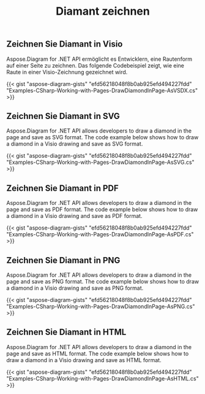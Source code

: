﻿---
title: Diamant zeichnen
type: docs
weight: 30
url: /de/net/drawing/draw-diamond
description: In diesem Abschnitt wird erläutert, wie Sie Diamanten auf einer visio-Seite mit Aspose.Diagram zeichnen. Unterstützung bei der Verwendung von C# zum Zeichnen von Diamanten und zum Speichern als PDF, SVG, HTML, Bild, XPS und andere Formate.
---
## **Zeichnen Sie Diamant in Visio**
Aspose.Diagram for .NET API ermöglicht es Entwicklern, eine Rautenform auf einer Seite zu zeichnen. Das folgende Codebeispiel zeigt, wie eine Raute in einer Visio-Zeichnung gezeichnet wird.

{{< gist "aspose-diagram-gists" "efd56218048f8b0ab925efd494227fdd" "Examples-CSharp-Working-with-Pages-DrawDiamondInPage-AsVSDX.cs" >}}

## **Zeichnen Sie Diamant in SVG**
Aspose.Diagram for .NET API allows developers to draw a diamond in the page and save as SVG format. The code example below shows how to draw a diamond in a Visio drawing and save as SVG format.

{{< gist "aspose-diagram-gists" "efd56218048f8b0ab925efd494227fdd" "Examples-CSharp-Working-with-Pages-DrawDiamondInPage-AsSVG.cs" >}}

## **Zeichnen Sie Diamant in PDF**
Aspose.Diagram for .NET API allows developers to draw a diamond in the page and save as PDF format. The code example below shows how to draw a diamond in a Visio drawing and save as PDF format.

{{< gist "aspose-diagram-gists" "efd56218048f8b0ab925efd494227fdd" "Examples-CSharp-Working-with-Pages-DrawDiamondInPage-AsPDF.cs" >}}

## **Zeichnen Sie Diamant in PNG**
Aspose.Diagram for .NET API allows developers to draw a diamond in the page and save as PNG format. The code example below shows how to draw a diamond in a Visio drawing and save as PNG format.

{{< gist "aspose-diagram-gists" "efd56218048f8b0ab925efd494227fdd" "Examples-CSharp-Working-with-Pages-DrawDiamondInPage-AsPNG.cs" >}}

## **Zeichnen Sie Diamant in HTML**
Aspose.Diagram for .NET API allows developers to draw a diamond in the page and save as HTML format. The code example below shows how to draw a diamond in a Visio drawing and save as HTML format.

{{< gist "aspose-diagram-gists" "efd56218048f8b0ab925efd494227fdd" "Examples-CSharp-Working-with-Pages-DrawDiamondInPage-AsHTML.cs" >}}
